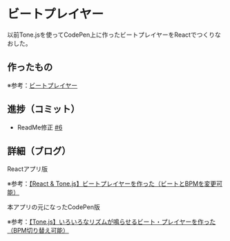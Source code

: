 # ビートプレイヤー

以前Tone.jsを使ってCodePen上に作ったビートプレイヤーをReactでつくりなおした。

## 作ったもの

※参考：[ビートプレイヤー](https://beat-player.vercel.app/)

## 進捗（コミット）

- ReadMe修正 [#6](https://github.com/ryo-i/beat-player/issues/6)


## 詳細（ブログ）

Reactアプリ版

※参考：[【React & Tone.js】ビートプレイヤーを作った（ビートとBPMを変更可能）](https://www.i-ryo.com/entry/2021/09/16/072438)

本アプリの元になったCodePen版

※参考：[【Tone.js】いろいろなリズムが鳴らせるビート・プレイヤーを作った（BPM切り替え可能）](https://www.i-ryo.com/entry/2020/06/20/055657)